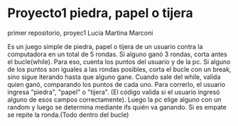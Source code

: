 # Proyecto1 piedra, papel o tijera
primer repositorio, proyec1
Lucía Martina Marconi

Es un juego simple de piedra, papel o tijera de un usuario contra la computadora en un total de 5 rondas. Si alguno ganó 3 rondas, corta antes el bucle(while). Para eso, cuenta los puntos del usuario y de la pc. Si alguno de los puntos son iguales a las rondas posibles, corta el bucle con un break, sino sigue iterando hasta que alguno gane. Cuando sale del while, valida quien ganó, comparando los puntos de cada uno. 
Para correrlo, el usuario ingresa "piedra", "papel" o "tijera". (El código valida si el usuario ingresó alguno de esos campos correctamente). Luego la pc elige alguno con un random y luego se determina mediante ifs quién va ganando. Si es empate se repite la ronda.(Todo dentro del bucle) 
